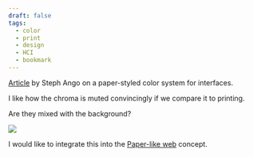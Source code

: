 ```yaml
---
draft: false
tags:
  - color
  - print
  - design
  - HCI
  - bookmark
---
```

[Article](https://stephango.com/flexoki) by Steph Ango on a paper-styled color system for interfaces.

I like how the chroma is muted convincingly if we compare it to printing.

Are they mixed with the background?

![](Flexoki-1697184367884.jpeg)

I would like to integrate this into the [Paper-like web](Paper-like%20web.md) concept.